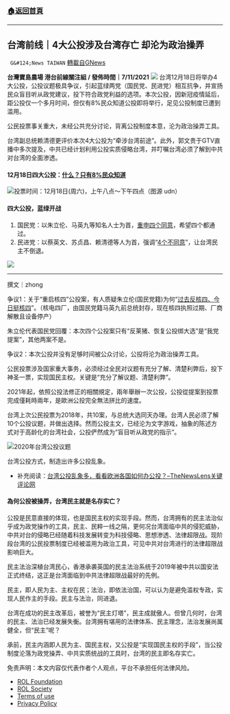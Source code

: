###  [:house:返回首頁](https://github.com/ourhimalayas/txt)
---


## 台湾前线｜4大公投涉及台湾存亡 却沦为政治操弄
` G&#124;News TAIWAN` [轉載自GNews](https://gnews.org/zh-hans/1645858/)

**台灣寶島農場 港台前線關注組 / 發佈時間｜7/11/2021**
![](https://assets.gnews.org/wp-content/uploads/2021/11/photo_2021-11-07-14.32.38.jpeg)
台湾12月18日将举办4大公投，公投议题极具争议，引起蓝绿两党（国民党、民进党）相互抗争，并宣扬民众盲目听从政党建议，投下符合政党利益的选项。本次公投，因新冠疫情延后，距公投仅一个多月时间，但仅有8%民众知道公投即将举行，足见公投制度已遭到滥用。

公民投票事关重大，未经公共充分讨论，背离公投制度本意，沦为政治操弄工具。

台湾副总统赖清德更评价本次4大公投为“牵涉台湾前途”。此外，郭文贵于GTV直播中多次提及，中共已经计划利用公投实质侵略台湾，并叮嘱台湾必须了解到中共对台湾的全面渗透。

#### 12月18日四大公投：[什么？只有8%民众知道](https://newtalk.tw/news/view/2021-11-06/662641)
![](https://assets.gnews.org/wp-content/uploads/2021/11/162363824982740_P11821897.png)投票时间：12月18日(周六)，上午八点～下午四点（图源 udn）
#### 四大公投，蓝绿开战

1. 国民党：以朱立伦、马英九等知名人士为首，[重申四个同意](https://udn.com/news/story/12539/5872518)，希望四个都通过。
2. 民进党：以蔡英文、苏贞昌、赖清德等人为首，强调“[4个不同意](https://udn.com/news/story/12539/5871622)”，让台湾民主不倒退。

![](https://assets.gnews.org/wp-content/uploads/2021/11/港台前線-（TW）.jpg)
* * *

撰文｜zhong

争议1：关于“重启核四”公投案，有人质疑朱立伦(国民党籍)为何“[过去反核四、今日挺核四](https://newtalk.tw/news/view/2021-11-07/662793)”。（核电四厂，由国民党籍马英九前总统封存，现在核四执照过期、厂商解散且设备停产）

朱立伦代表国民党回覆：本次四个公投案只有“反莱猪、恢复公投绑大选”是“我党提案”，其他两案不是。

争议2：本次公投并没有足够时间被公众讨论，公投将沦为政治操弄工具。

公民投票涉及国家重大事务，必须经过全民对议题有充分了解、清楚利弊后，投下神圣一票，实现国民主权。关键是“充分了解议题、清楚利弊”。

2021年起，依照公投法修正的相關規定，兩年舉辦一次公投，公投從提案到投票完成僅耗時兩年，是歐洲公投完全無法拼比的速度。

台湾上次公民投票为2018年，共10案，与总统大选同天办理。台湾人民必须了解10个公投议题，并做出选择。然而公投主文，已经沦为文字游戏，抽象的陈述方式对于高龄化的台湾社会，公投俨然成为“盲目听从政党的指示”。

![](https://assets.gnews.org/wp-content/uploads/2021/11/114058.jpg)2020年台湾公投议题

台湾公投方式，制造出许多公投乱象。

- 补充阅读：[台湾公投乱象多，看看欧洲各国如何办公投？–TheNewsLens关键评论网](https://www.thenewslens.com/article/110199)


#### 為何公投被操弄，台湾民主就是名存实亡？

公投是民意直接的体现，也是国民主权的实现手段。然而，台湾拥有的民主法治似乎成为政党操作的工具，民主、民粹一线之隔，更何况台湾面临中共的侵犯威胁，中共对台的侵略已经随着科技发展转变为科技侵略、思想渗透、法律超限战。现阶段台湾的公民投票制度已经被滥用为政治工具，可见中共对台湾进行的法律超限战影响巨大。

民主法治深植台湾民心，香港承袭英国的民主法治系统于2019年被中共以国安法正式终结，这正是台湾面临到中共法律超限战最好的先例。

民主，即人民为主、主权在民；法治，即依法治国，可以认为是避免滥权专政，实现人民作主的手段。民主与法治，同进退。

台湾在成功的民主改革后，被誉为“民主灯塔”，民主成就傲人。但曾几何时，台湾的民主、法治已经发展失衡。台湾拥有堪用的法律体系、民主理念，法治发展尚属健全，但“民主”呢？

承前，民主内涵即人民为主、国民主权，又公投是“实现国民主权的手段”，当公投制度沦落为政党操弄、中共实质统战的工具时，台湾的民主即名存实亡。

 

免责声明：本文内容仅代表作者个人观点，平台不承担任何法律风险。

- [ROL Foundation](https://rolfoundation.org/)
- [ROL Society](https://rolsociety.org/)
- [Terms of use](https://gnews.org/terms-of-use-3/)
- [Privacy Policy](https://gnews.org/privacy-policy/)
